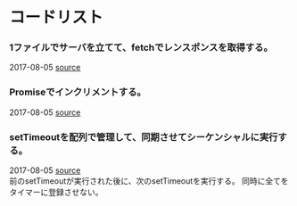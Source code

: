# コードリスト

### 1ファイルでサーバを立てて、fetchでレンスポンスを取得する。
2017-08-05 [source](./2017-08-05_build_http_server_and_fetch_its_response_in_only_a_file.js)  

### Promiseでインクリメントする。
2017-08-05 [source](./2017-08-05_increment_with_promise.js)  

### setTimeoutを配列で管理して、同期させてシーケンシャルに実行する。
2017-08-05 [source](./2017-08-05_manage_settimeout_with_array_for_sequence.js)  
前のsetTimeoutが実行された後に、次のsetTimeoutを実行する。
同時に全てをタイマーに登録させない。